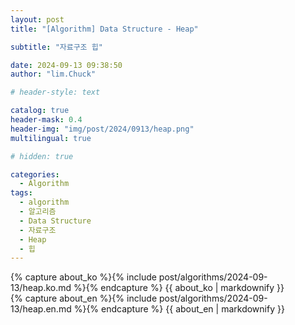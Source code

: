 ```yaml
---
layout: post
title: "[Algorithm] Data Structure - Heap"

subtitle: "자료구조 힙"

date: 2024-09-13 09:38:50
author: "lim.Chuck"

# header-style: text

catalog: true
header-mask: 0.4
header-img: "img/post/2024/0913/heap.png"
multilingual: true

# hidden: true

categories:
  - Algorithm
tags:
  - algorithm
  - 알고리즘
  - Data Structure
  - 자료구조
  - Heap
  - 힙
---
```


<!-- Korea Version 파일경로는 include 안으로해줘야한다 -->
<div class="ko post-container">
    {% capture about_ko %}{% include post/algorithms/2024-09-13/heap.ko.md %}{% endcapture %}
    {{ about_ko | markdownify }}
</div>

<!-- English Version -->
<div class="en post-container">
    {% capture about_en %}{% include post/algorithms/2024-09-13/heap.en.md %}{% endcapture %}
    {{ about_en | markdownify }}
</div>
